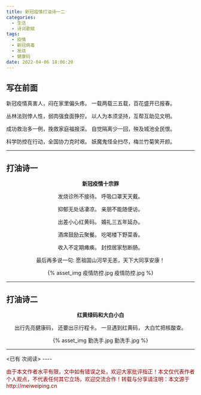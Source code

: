 ```yaml
---
title: 新冠疫情打油诗一二
categories:
  - 生活
  - 诗词歌赋
tags:
  - 疫情
  - 新冠病毒
  - 发烧
  - 健康码
date: 2022-04-06 18:06:20
---
```



## 写在前面

新冠疫情真害人，闷在家里偏头疼。
一载两载三五载，百花盛开已报春。

丛林法则悖人性，弱肉强食面狰狞。
以人为本须坚持，互帮互助见文明。

成功救治多一例，挽救家庭福报深。
自觉隔离少一回，殃及城池全民恨。

科学防控在行动，全国协力克时艰。
妖魔鬼怪全扫尽，梅兰竹菊笑开颜。

------

## 打油诗一
<center>
<b>新冠疫情十宗罪</b>

发烧诊所不接待。
呼吸口罩天天戴。

抑郁无处话凄凉。
亲朋不能随便访。

出差小心红黄码。
婚礼三五年延办。

酒席鼓励云聚餐。
吃喝楼下野菜香。

收入不定期瘫痪。
封控居家愁断肠。

最后再多说一句: 
愿祖国山河早无恙，天下大同享安康！

{% asset_img 疫情防控.jpg 疫情防控.jpg %} 

</center>

------

## 打油诗二
<center>
<b>红黄绿码和大白小白</b>

出行先亮健康码，
还要出示行程卡。
一旦遇到红黄码，
大白忙把核酸查。

{% asset_img 勤洗手.jpg 勤洗手.jpg %} 

</center>

----
<span id="busuanzi_container_page_pv">
<已有 <span id="busuanzi_value_page_pv"></span> 次阅读>
</span>
----

<p style="color:darkred"> 由于本文作者水平有限，文中如有错误之处，欢迎大家批评指正！本文仅代表作者个人观点，不代表任何其它立场，欢迎交流合作！转载与分享请注明：本文源于 http://meiweiping.cn </p>
